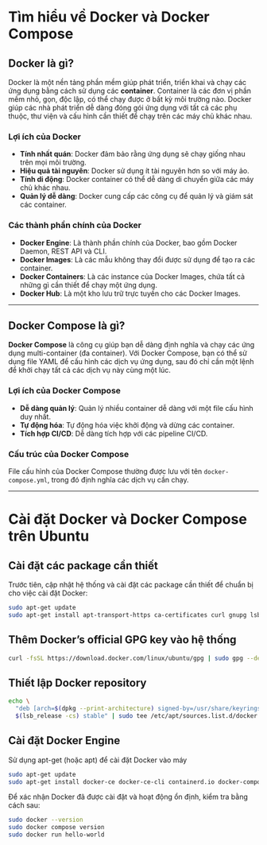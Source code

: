 # Tìm hiểu về Docker và Docker Compose

## Docker là gì?

Docker là một nền tảng phần mềm giúp phát triển, triển khai và chạy các ứng dụng bằng cách sử dụng các **container**. Container là các đơn vị phần mềm nhỏ, gọn, độc lập, có thể chạy được ở bất kỳ môi trường nào. Docker giúp các nhà phát triển dễ dàng đóng gói ứng dụng với tất cả các phụ thuộc, thư viện và cấu hình cần thiết để chạy trên các máy chủ khác nhau.

### Lợi ích của Docker

- **Tính nhất quán**: Docker đảm bảo rằng ứng dụng sẽ chạy giống nhau trên mọi môi trường.
- **Hiệu quả tài nguyên**: Docker sử dụng ít tài nguyên hơn so với máy ảo.
- **Tính di động**: Docker container có thể dễ dàng di chuyển giữa các máy chủ khác nhau.
- **Quản lý dễ dàng**: Docker cung cấp các công cụ để quản lý và giám sát các container.

### Các thành phần chính của Docker

- **Docker Engine**: Là thành phần chính của Docker, bao gồm Docker Daemon, REST API và CLI.
- **Docker Images**: Là các mẫu không thay đổi được sử dụng để tạo ra các container.
- **Docker Containers**: Là các instance của Docker Images, chứa tất cả những gì cần thiết để chạy một ứng dụng.
- **Docker Hub**: Là một kho lưu trữ trực tuyến cho các Docker Images.

---

## Docker Compose là gì?

**Docker Compose** là công cụ giúp bạn dễ dàng định nghĩa và chạy các ứng dụng multi-container (đa container). Với Docker Compose, bạn có thể sử dụng file YAML để cấu hình các dịch vụ ứng dụng, sau đó chỉ cần một lệnh để khởi chạy tất cả các dịch vụ này cùng một lúc.

### Lợi ích của Docker Compose

- **Dễ dàng quản lý**: Quản lý nhiều container dễ dàng với một file cấu hình duy nhất.
- **Tự động hóa**: Tự động hóa việc khởi động và dừng các container.
- **Tích hợp CI/CD**: Dễ dàng tích hợp với các pipeline CI/CD.

### Cấu trúc của Docker Compose

File cấu hình của Docker Compose thường được lưu với tên `docker-compose.yml`, trong đó định nghĩa các dịch vụ cần chạy.

---

# Cài đặt Docker và Docker Compose trên Ubuntu

## Cài đặt các package cần thiết

Trước tiên, cập nhật hệ thống và cài đặt các package cần thiết để chuẩn bị cho việc cài đặt Docker:

```sh
sudo apt-get update
sudo apt-get install apt-transport-https ca-certificates curl gnupg lsb-release
```

## Thêm Docker’s official GPG key vào hệ thống

```sh
curl -fsSL https://download.docker.com/linux/ubuntu/gpg | sudo gpg --dearmor -o /usr/share/keyrings/docker-archive-keyring.gpg
```

## Thiết lập Docker repository

```sh
echo \
  "deb [arch=$(dpkg --print-architecture) signed-by=/usr/share/keyrings/docker-archive-keyring.gpg] https://download.docker.com/linux/ubuntu \
  $(lsb_release -cs) stable" | sudo tee /etc/apt/sources.list.d/docker.list > /dev/null
```

## Cài đặt Docker Engine
Sử dụng apt-get (hoặc apt) để cài đặt Docker vào máy

```sh
sudo apt-get update
sudo apt-get install docker-ce docker-ce-cli containerd.io docker-compose-plugin
```
Để xác nhận Docker đã được cài đặt và hoạt động ổn định, kiểm tra bằng cách sau:

```sh
sudo docker --version
sudo docker compose version
sudo docker run hello-world
```